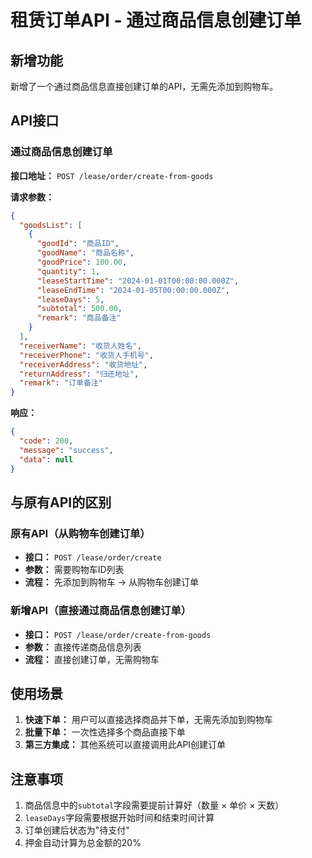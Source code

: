 # 租赁订单API - 通过商品信息创建订单

## 新增功能

新增了一个通过商品信息直接创建订单的API，无需先添加到购物车。

## API接口

### 通过商品信息创建订单

**接口地址：** `POST /lease/order/create-from-goods`

**请求参数：**
```json
{
  "goodsList": [
    {
      "goodId": "商品ID",
      "goodName": "商品名称",
      "goodPrice": 100.00,
      "quantity": 1,
      "leaseStartTime": "2024-01-01T00:00:00.000Z",
      "leaseEndTime": "2024-01-05T00:00:00.000Z",
      "leaseDays": 5,
      "subtotal": 500.00,
      "remark": "商品备注"
    }
  ],
  "receiverName": "收货人姓名",
  "receiverPhone": "收货人手机号",
  "receiverAddress": "收货地址",
  "returnAddress": "归还地址",
  "remark": "订单备注"
}
```

**响应：**
```json
{
  "code": 200,
  "message": "success",
  "data": null
}
```

## 与原有API的区别

### 原有API（从购物车创建订单）
- **接口：** `POST /lease/order/create`
- **参数：** 需要购物车ID列表
- **流程：** 先添加到购物车 → 从购物车创建订单

### 新增API（直接通过商品信息创建订单）
- **接口：** `POST /lease/order/create-from-goods`
- **参数：** 直接传递商品信息列表
- **流程：** 直接创建订单，无需购物车

## 使用场景

1. **快速下单：** 用户可以直接选择商品并下单，无需先添加到购物车
2. **批量下单：** 一次性选择多个商品直接下单
3. **第三方集成：** 其他系统可以直接调用此API创建订单

## 注意事项

1. 商品信息中的`subtotal`字段需要提前计算好（数量 × 单价 × 天数）
2. `leaseDays`字段需要根据开始时间和结束时间计算
3. 订单创建后状态为"待支付"
4. 押金自动计算为总金额的20% 